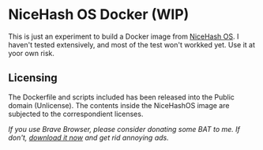 # NiceHash OS Docker (WIP)
This is just an experiment to build a Docker image from [NiceHash OS](https://www.nicehash.com/blog/post/nicehash-os-flash-tool-user-guide). I haven't tested extensively, and most of the test won't workked yet. Use it at yoor own risk.

## Licensing
The Dockerfile and scripts included has been released into the Public domain (Unlicense). The contents inside the NiceHashOS image are subjected to the correspondient licenses.

*If you use Brave Browser, please consider donating some BAT to me. If don't, [download it now](https://brave.com/ami810) and get rid annoying ads.*
